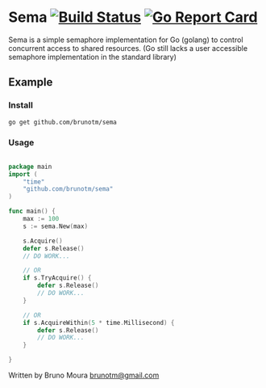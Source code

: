 # Sema [![Build Status](https://travis-ci.org/brunotm/sema.svg?branch=master)](https://travis-ci.org/brunotm/sema) [![Go Report Card](https://goreportcard.com/badge/github.com/brunotm/sema)](https://goreportcard.com/report/github.com/brunotm/sema)

Sema is a simple semaphore implementation for Go (golang) to control concurrent access to shared resources.
(Go still lacks a user accessible semaphore implementation in the standard library)

## Example

### Install
```bash
go get github.com/brunotm/sema
```

### Usage
```go

package main
import (
	"time"
	"github.com/brunotm/sema"
)

func main() {
	max := 100
	s := sema.New(max)

	s.Acquire()
	defer s.Release()
	// DO WORK...

	// OR
	if s.TryAcquire() {
		defer s.Release()
		// DO WORK...
	}

	// OR
	if s.AcquireWithin(5 * time.Millisecond) {
		defer s.Release()
		// DO WORK...
	}

}

```
Written by Bruno Moura <brunotm@gmail.com>

